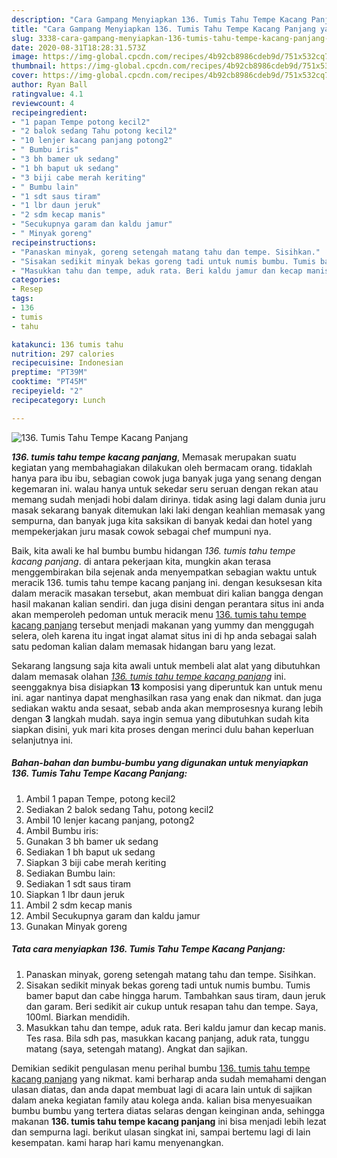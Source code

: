 ```yaml
---
description: "Cara Gampang Menyiapkan 136. Tumis Tahu Tempe Kacang Panjang yang Lezat Sekali"
title: "Cara Gampang Menyiapkan 136. Tumis Tahu Tempe Kacang Panjang yang Lezat Sekali"
slug: 3338-cara-gampang-menyiapkan-136-tumis-tahu-tempe-kacang-panjang-yang-lezat-sekali
date: 2020-08-31T18:28:31.573Z
image: https://img-global.cpcdn.com/recipes/4b92cb8986cdeb9d/751x532cq70/136-tumis-tahu-tempe-kacang-panjang-foto-resep-utama.jpg
thumbnail: https://img-global.cpcdn.com/recipes/4b92cb8986cdeb9d/751x532cq70/136-tumis-tahu-tempe-kacang-panjang-foto-resep-utama.jpg
cover: https://img-global.cpcdn.com/recipes/4b92cb8986cdeb9d/751x532cq70/136-tumis-tahu-tempe-kacang-panjang-foto-resep-utama.jpg
author: Ryan Ball
ratingvalue: 4.1
reviewcount: 4
recipeingredient:
- "1 papan Tempe potong kecil2"
- "2 balok sedang Tahu potong kecil2"
- "10 lenjer kacang panjang potong2"
- " Bumbu iris"
- "3 bh bamer uk sedang"
- "1 bh baput uk sedang"
- "3 biji cabe merah keriting"
- " Bumbu lain"
- "1 sdt saus tiram"
- "1 lbr daun jeruk"
- "2 sdm kecap manis"
- "Secukupnya garam dan kaldu jamur"
- " Minyak goreng"
recipeinstructions:
- "Panaskan minyak, goreng setengah matang tahu dan tempe. Sisihkan."
- "Sisakan sedikit minyak bekas goreng tadi untuk numis bumbu. Tumis bamer baput dan cabe hingga harum. Tambahkan saus tiram, daun jeruk dan garam. Beri sedikit air cukup untuk resapan tahu dan tempe. Saya, 100ml. Biarkan mendidih."
- "Masukkan tahu dan tempe, aduk rata. Beri kaldu jamur dan kecap manis. Tes rasa. Bila sdh pas, masukkan kacang panjang, aduk rata, tunggu matang (saya, setengah matang). Angkat dan sajikan."
categories:
- Resep
tags:
- 136
- tumis
- tahu

katakunci: 136 tumis tahu 
nutrition: 297 calories
recipecuisine: Indonesian
preptime: "PT39M"
cooktime: "PT45M"
recipeyield: "2"
recipecategory: Lunch

---
```



![136. Tumis Tahu Tempe Kacang Panjang](https://img-global.cpcdn.com/recipes/4b92cb8986cdeb9d/751x532cq70/136-tumis-tahu-tempe-kacang-panjang-foto-resep-utama.jpg)

<b><i>136. tumis tahu tempe kacang panjang</i></b>, Memasak merupakan suatu kegiatan yang membahagiakan dilakukan oleh bermacam orang. tidaklah hanya para ibu ibu, sebagian cowok juga banyak juga yang senang dengan kegemaran ini. walau hanya untuk sekedar seru seruan dengan rekan atau memang sudah menjadi hobi dalam dirinya. tidak asing lagi dalam dunia juru masak sekarang banyak ditemukan laki laki dengan keahlian memasak yang sempurna, dan banyak juga kita saksikan di banyak kedai dan hotel yang mempekerjakan juru masak cowok sebagai chef mumpuni nya.

Baik, kita awali ke hal bumbu bumbu hidangan <i>136. tumis tahu tempe kacang panjang</i>. di antara pekerjaan kita, mungkin akan terasa menggembirakan bila sejenak anda menyempatkan sebagian waktu untuk meracik 136. tumis tahu tempe kacang panjang ini. dengan kesuksesan kita dalam meracik masakan tersebut, akan membuat diri kalian bangga dengan hasil makanan kalian sendiri. dan juga disini dengan perantara situs ini anda akan memperoleh pedoman untuk meracik menu <u>136. tumis tahu tempe kacang panjang</u> tersebut menjadi makanan yang yummy dan menggugah selera, oleh karena itu ingat ingat alamat situs ini di hp anda sebagai salah satu pedoman kalian dalam memasak hidangan baru yang lezat.




Sekarang langsung saja kita awali untuk membeli alat alat yang dibutuhkan dalam memasak olahan <u><i>136. tumis tahu tempe kacang panjang</i></u> ini. seenggaknya bisa disiapkan <b>13</b> komposisi yang diperuntuk kan untuk menu ini. agar nantinya dapat menghasilkan rasa yang enak dan nikmat. dan juga sediakan waktu anda sesaat, sebab anda akan memprosesnya kurang lebih dengan <b>3</b> langkah mudah. saya ingin semua yang dibutuhkan sudah kita siapkan disini, yuk mari kita proses dengan merinci dulu bahan keperluan selanjutnya ini.

<!--inarticleads1-->

##### Bahan-bahan dan bumbu-bumbu yang digunakan untuk menyiapkan 136. Tumis Tahu Tempe Kacang Panjang:

1. Ambil 1 papan Tempe, potong kecil2
1. Sediakan 2 balok sedang Tahu, potong kecil2
1. Ambil 10 lenjer kacang panjang, potong2
1. Ambil  Bumbu iris:
1. Gunakan 3 bh bamer uk sedang
1. Sediakan 1 bh baput uk sedang
1. Siapkan 3 biji cabe merah keriting
1. Sediakan  Bumbu lain:
1. Sediakan 1 sdt saus tiram
1. Siapkan 1 lbr daun jeruk
1. Ambil 2 sdm kecap manis
1. Ambil Secukupnya garam dan kaldu jamur
1. Gunakan  Minyak goreng




<!--inarticleads2-->

##### Tata cara menyiapkan 136. Tumis Tahu Tempe Kacang Panjang:

1. Panaskan minyak, goreng setengah matang tahu dan tempe. Sisihkan.
1. Sisakan sedikit minyak bekas goreng tadi untuk numis bumbu. Tumis bamer baput dan cabe hingga harum. Tambahkan saus tiram, daun jeruk dan garam. Beri sedikit air cukup untuk resapan tahu dan tempe. Saya, 100ml. Biarkan mendidih.
1. Masukkan tahu dan tempe, aduk rata. Beri kaldu jamur dan kecap manis. Tes rasa. Bila sdh pas, masukkan kacang panjang, aduk rata, tunggu matang (saya, setengah matang). Angkat dan sajikan.




Demikian sedikit pengulasan menu perihal bumbu <u>136. tumis tahu tempe kacang panjang</u> yang nikmat. kami berharap anda sudah memahami dengan ulasan diatas, dan anda dapat membuat lagi di acara lain untuk di sajikan dalam aneka kegiatan family atau kolega anda. kalian bisa menyesuaikan bumbu bumbu yang tertera diatas selaras dengan keinginan anda, sehingga makanan <b>136. tumis tahu tempe kacang panjang</b> ini bisa menjadi lebih lezat dan sempurna lagi. berikut ulasan singkat ini, sampai bertemu lagi di lain kesempatan. kami harap hari kamu menyenangkan.
